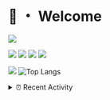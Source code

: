 # 👋 ・ Welcome
![](https://komarev.com/ghpvc/?username=Lorenzo0111)

![](https://img.shields.io/badge/Java-ED8B00?style=for-the-badge&logo=java&logoColor=white)
![](https://img.shields.io/badge/JavaScript-323330?style=for-the-badge&logo=javascript&logoColor=F7DF1E)
![](https://img.shields.io/badge/Node.js-339933?style=for-the-badge&logo=nodedotjs&logoColor=white)
![](https://img.shields.io/badge/React-20232A?style=for-the-badge&logo=react&logoColor=61DAFB)

[![](https://github-readme-stats.vercel.app/api?username=Lorenzo0111&show_icons=true&count_private=true)](https://github.com/Lorenzo0111)
![Top Langs](https://github-readme-stats.vercel.app/api/top-langs/?username=Lorenzo0111&layout=compact)

<details>
<summary>⏰ Recent Activity</summary>

<!--RECENT_ACTIVITY:start-->
1. ![comment] **Commented:** [ZombieStriker/QualityArmory#250](https://github.com/ZombieStriker/QualityArmory/issues/250#issuecomment-1010346567)
2. ![comment] **Commented:** [ZombieStriker/QualityArmory#250](https://github.com/ZombieStriker/QualityArmory/issues/250#issuecomment-1010233027)
3. ![comment] **Commented:** [ZombieStriker/QualityArmoryVehicles2#85](https://github.com/ZombieStriker/QualityArmoryVehicles2/issues/85#issuecomment-1010229104)
4. ![comment] **Commented:** [ZombieStriker/QualityArmory#250](https://github.com/ZombieStriker/QualityArmory/issues/250#issuecomment-1009771361)
5. ![comment] **Commented:** [Lorenzo0111/MultiLang#60](https://github.com/Lorenzo0111/MultiLang/pull/60#issuecomment-1009249111)
6. ![prMerged] **Pull request merged:** [Lorenzo0111/MultiLang#59](https://github.com/Lorenzo0111/MultiLang/pull/59)
7. ![prMerged] **Pull request merged:** [Lorenzo0111/ElectionsPlus#73](https://github.com/Lorenzo0111/ElectionsPlus/pull/73)
8. ![prOpened] **Pull request opened:** [Lorenzo0111/ElectionsPlus#73](https://github.com/Lorenzo0111/ElectionsPlus/pull/73)
9. ![prMerged] **Pull request merged:** [Lorenzo0111/ElectionsPlus#72](https://github.com/Lorenzo0111/ElectionsPlus/pull/72)
10. ![prMerged] **Pull request merged:** [Lorenzo0111/ElectionsPlus#70](https://github.com/Lorenzo0111/ElectionsPlus/pull/70)
<!--RECENT_ACTIVITY:end-->


<!--RECENT_ACTIVITY:last_update-->
Last Updated: Wednesday, January 12th, 2022, 12:43:13 AM
<!--RECENT_ACTIVITY:last_update_end-->
</details>

[issueOpened]: https://cdn.jsdelivr.net/gh/Readme-Workflows/Readme-Icons@main/icons/octicons/IssueOpenedOld.svg
[issueClosed]: https://cdn.jsdelivr.net/gh/Readme-Workflows/Readme-Icons@main/icons/octicons/IssueClosedOld.svg

[prOpened]: https://cdn.jsdelivr.net/gh/Readme-Workflows/Readme-Icons@main/icons/octicons/PullRequestOpened.svg
[prClosed]: https://cdn.jsdelivr.net/gh/Readme-Workflows/Readme-Icons@main/icons/octicons/PullRequestClosed.svg
[prMerged]: https://cdn.jsdelivr.net/gh/Readme-Workflows/Readme-Icons@main/icons/octicons/PullRequestMerged.svg

[comment]: https://cdn.jsdelivr.net/gh/Readme-Workflows/Readme-Icons@main/icons/octicons/Comment.svg

[changesRequested]: https://cdn.jsdelivr.net/gh/Readme-Workflows/Readme-Icons@main/icons/octicons/RequestedChanges.svg
[approved]: https://cdn.jsdelivr.net/gh/Readme-Workflows/Readme-Icons@main/icons/octicons/ApprovedChanges.svg

[repoCreated]: https://cdn.jsdelivr.net/gh/Readme-Workflows/Readme-Icons@main/icons/octicons/Repository.svg
[release]: https://cdn.jsdelivr.net/gh/Readme-Workflows/Readme-Icons@main/icons/octicons/Release.svg
[star]: https://cdn.jsdelivr.net/gh/Readme-Workflows/Readme-Icons@main/icons/octicons/StarredRepository.svg
[wiki]: https://cdn.jsdelivr.net/gh/Readme-Workflows/Readme-Icons@main/icons/octicons/Wiki.svg
[fork]: https://cdn.jsdelivr.net/gh/Readme-Workflows/Readme-Icons@main/icons/octicons/ForkedRepository.svg
[people]: https://cdn.jsdelivr.net/gh/Readme-Workflows/Readme-Icons@main/icons/octicons/People.svg
